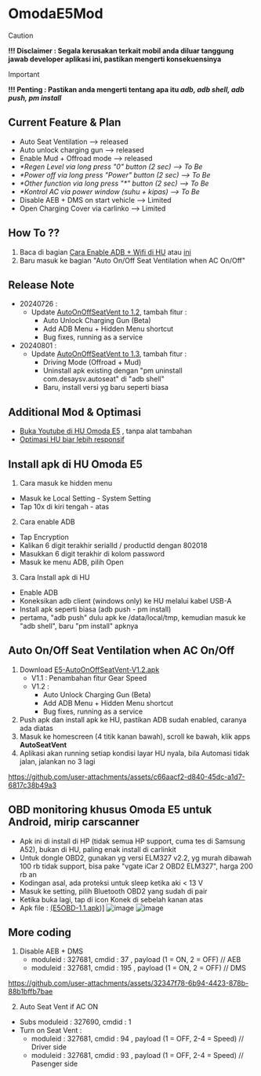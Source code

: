 # OmodaE5Mod

> [!CAUTION]
> **!!! Disclaimer : Segala kerusakan terkait mobil anda diluar tanggung jawab developer aplikasi ini, pastikan mengerti konsekuensinya**
> > [!IMPORTANT]
> **!!! Penting : Pastikan anda mengerti tentang apa itu _adb, adb shell, adb push, pm install_**

## Current Feature & Plan 
- Auto Seat Ventilation --> released
- Auto unlock charging gun --> released
- Enable Mud + Offroad mode --> released
- _*Regen Level via long press "0" button (2 sec) --> To Be_
- _*Power off via long press "Power" button (2 sec) --> To Be_
- _*Other function via long press "\*" button (2 sec) --> To Be_
- _*Kontrol AC via power window (suhu + kipas) --> To Be_
- Disable AEB + DMS on start vehicle --> Limited
- Open Charging Cover via carlinko --> Limited


## How To ??
  1. Baca di bagian [Cara Enable ADB + Wifi di HU](https://github.com/sl3per/OmodaE5Mod/blob/main/enableadbwifi.md) atau [ini](#install-apk-di-hu-omoda-e5)
  2. Baru masuk ke bagian "Auto On/Off Seat Ventilation when AC On/Off"


## Release Note
- 20240726 :
  - Update [AutoOnOffSeatVent to 1.2](https://github.com/sl3per/OmodaE5Mod/raw/main/E5-AutoOnOffSeatVent-V1.2.apk), tambah fitur :
     - Auto Unlock Charging Gun (Beta)
     - Add ADB Menu + Hidden Menu shortcut
     - Bug fixes, running as a service
- 20240801 :
  - Update [AutoOnOffSeatVent to 1.3](https://github.com/sl3per/OmodaE5Mod/raw/main/E5-AutoOnOffSeatVent-V1.3.apk), tambah fitur :
     - Driving Mode (Offroad + Mud)
     - Uninstall apk existing dengan  "pm uninstall com.desaysv.autoseat" di "adb shell"
     - Baru, install versi yg baru seperti biasa
  
       
## Additional Mod & Optimasi 
- [Buka Youtube di HU Omoda E5](https://github.com/sl3per/OmodaE5Mod/blob/main/BukaYoutube.md) , tanpa alat tambahan
- [Optimasi HU biar lebih responsif](https://github.com/sl3per/OmodaE5Mod/blob/main/optimasiHU.md)



## Install apk di HU Omoda E5
1. Cara masuk ke hidden menu
  - Masuk ke Local Setting - System Setting
  - Tap 10x di kiri tengah - atas
2. Cara enable ADB
  - Tap Encryption
  - Kalikan 6 digit terakhir serialId /  productId dengan 802018
  - Masukkan 6 digit terakhir di kolom password
  - Masuk ke menu ADB, pilih Open
3. Cara Install apk di HU
  - Enable ADB
  - Koneksikan adb client (windows only) ke HU melalui kabel USB-A
  - Install apk seperti biasa (adb push - pm install)
  - pertama, "adb push" dulu apk ke /data/local/tmp, kemudian masuk ke "adb shell", baru "pm install" apknya

## Auto On/Off Seat Ventilation when AC On/Off
1. Download   [E5-AutoOnOffSeatVent-V1.2.apk](https://github.com/sl3per/OmodaE5Mod/raw/main/E5-AutoOnOffSeatVent-V1.2.apk)
     - V1.1 : Penambahan fitur Gear Speed
     - V1.2 :
       - Auto Unlock Charging Gun (Beta)
       - Add ADB Menu + Hidden Menu shortcut
       - Bug fixes, running as a service
3. Push apk dan install apk ke HU, pastikan ADB sudah enabled, caranya ada diatas
4. Masuk ke homescreen (4 titik kanan bawah), scroll ke bawah, klik apps **AutoSeatVent**
5. Aplikasi akan running setiap kondisi layar HU nyala, bila Automasi tidak jalan, jalankan no 3 lagi


https://github.com/user-attachments/assets/c66aacf2-d840-45dc-a1d7-6817c38b49a3


## OBD monitoring khusus Omoda E5 untuk Android, mirip carscanner

- Apk ini di install di HP (tidak semua HP support, cuma tes di Samsung A52), bukan di HU, paling enak install di carlinkit
- Untuk dongle OBD2, gunakan yg versi ELM327 v2.2, yg murah dibawah 100 rb tidak support, bisa pake "vgate iCar 2 OBD2 ELM327", harga 200 rb an
- Kodingan asal, ada proteksi untuk sleep ketika aki < 13 V
- Masuk ke setting, pilih Bluetooth OBD2 yang sudah di pair
- Ketika buka lagi, tap di icon Konek di sebelah kanan atas
- Apk file : 
  [(E5OBD-1.1.apk](https://github.com/sl3per/OmodaE5Mod/raw/main/E5OBD-1.1.apk))]
![image](https://github.com/user-attachments/assets/d1c20bb1-74f3-4b97-a430-73164f1dec0f)
![image](https://github.com/user-attachments/assets/65d3bef3-611b-44cd-9035-a24004fa8b3a)



## More coding 
1. Disable AEB + DMS
   - moduleid : 327681, cmdid : 37 , payload (1 = ON, 2 = OFF) // AEB
   - moduleid : 327681, cmdid : 195 , payload (1 = ON, 2 = OFF) // DMS
     

https://github.com/user-attachments/assets/32347f78-6b94-4423-878b-88b1bffb7bae


2. Auto Seat Vent if AC ON
  - Subs moduleid : 327690, cmdid : 1
  - Turn on Seat Vent :
     - moduleid : 327681, cmdid : 94 , payload (1 = OFF, 2-4 = Speed) // Driver side
     - moduleid : 327681, cmdid : 93 , payload (1 = OFF, 2-4 = Speed) // Pasenger side








